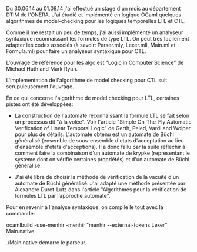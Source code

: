Du 30.06.14 au 01.08.14 j'ai effectué un stage d'un mois au département DTIM de l'ONERA.
J'ai étudié et implémenté en logique OCaml quelques algorithmes de model-checking pour les logiques temporelles LTL et CTL.

Comme il me restait un peu de temps, j'ai aussi implémenté un analyseur syntaxique reconnaissant les formules de type LTL. On peut très facilement adapter les codes associés (à savoir: Parser.mly, Lexer.mll, Main.ml et Formula.ml) pour faire un analyseur syntaxique pour CTL.

L'ouvrage de référence pour les algo est "Logic in Computer Science" de Michael Huth and Mark Ryan.

L'implémentation de l'algorithme de model checking pour CTL suit scrupuleusement l'ouvrage.

En ce qui concerne l'algorithme de model checking pour LTL, certaines pistes ont été développées:

  - La construction de l'automate reconnaissant la formule LTL se fait selon un processus dit "à la volée". Voir l'article 
"Simple On-The-Fly Automatic Verification of Linear Temporal Logic" de Gerth, Peled, Vardi and Wolper pour plus de détails. L'automate obtenu est un automate de Büchi généralisé (ensemble de sous-ensemble d'etats d'acceptation au lieu d'ensemble d'états d'acceptions). Il a donc fallu par la suite réflechir à comment faire la combinaison d'un automate de krypke (représentant le système dont on vérifie certaines propriétés) et d'un automate de Büchi généralisé.

  - J'ai été libre de choisir la méthode de vérification de la vacuité d'un automate de Büchi généralisé. J'ai adapté une méthode présentée par Alexandre Duret-Lutz dans l'article "Algorithmes pour la vérification de formules LTL
par l’approche automate".

Pour en revenir à l'analyse syntaxique, on compile le tout avec la commande:

ocamlbuild -use-menhir -menhir "menhir --external-tokens Lexer" Main.native

./Main.native démarre le parseur.
